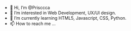 - 👋 Hi, I’m @Prisccca
- 👀 I’m interested in Web Development, UX/UI design. 
- 🌱 I’m currently learning HTML5, Javascript, CSS, Python. 
- 📫 How to reach me ...

<!---
Prisccca/Prisccca is a ✨ special ✨ repository because its `README.md` (this file) appears on your GitHub profile.
You can click the Preview link to take a look at your changes.
--->
